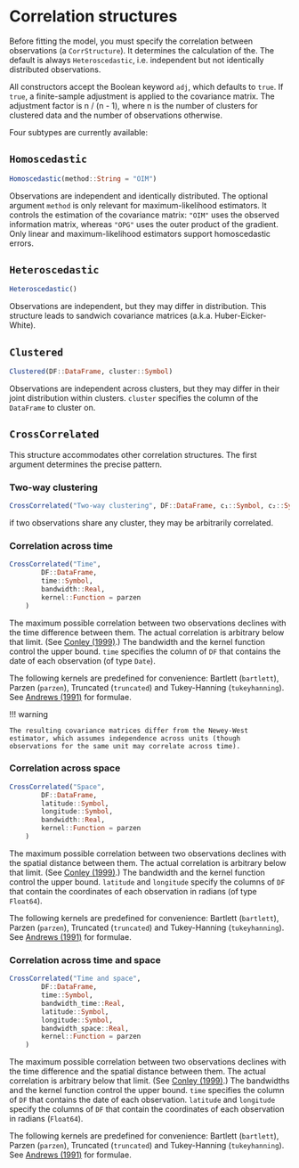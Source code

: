 # Correlation structures

Before fitting the model, you must specify the correlation between observations (a `CorrStructure`). It determines the calculation of the. The default is always `Heteroscedastic`, i.e. independent but not identically distributed observations.

All constructors accept the Boolean keyword `adj`, which defaults to `true`. If `true`, a finite-sample adjustment is applied to the covariance matrix. The adjustment factor is n / (n - 1), where n is the number of clusters for clustered data and the number of observations otherwise.

Four subtypes are currently available:

## `Homoscedastic`

```julia
Homoscedastic(method::String = "OIM")
```
Observations are independent and identically distributed. The optional argument `method` is only relevant for maximum-likelihood estimators. It controls the estimation of the covariance matrix: `"OIM"` uses the observed information matrix, whereas `"OPG"` uses the outer product of the gradient. Only linear and maximum-likelihood estimators support homoscedastic errors.

## `Heteroscedastic`

```julia
Heteroscedastic()
```
Observations are independent, but they may differ in distribution. This structure leads to sandwich covariance matrices (a.k.a. Huber-Eicker-White).

## `Clustered`

```julia
Clustered(DF::DataFrame, cluster::Symbol)
```

Observations are independent across clusters, but they may differ in their joint distribution within clusters. `cluster` specifies the column of the `DataFrame` to cluster on.

## `CrossCorrelated`

This structure accommodates other correlation structures. The first argument determines the precise pattern.

### Two-way clustering

```julia
CrossCorrelated("Two-way clustering", DF::DataFrame, c₁::Symbol, c₂::Symbol)
```
if two observations share any cluster, they may be arbitrarily correlated.

### Correlation across time

```julia
CrossCorrelated("Time",
        DF::DataFrame,
        time::Symbol,
        bandwidth::Real,
        kernel::Function = parzen
    )
```

The maximum possible correlation between two observations declines with the time difference between them. The actual correlation is arbitrary below that limit. (See [Conley (1999)](https://www.sciencedirect.com/science/article/pii/S0304407698000840).) The bandwidth and the kernel function control the upper bound. `time` specifies the column of `DF` that contains the date of each observation (of type `Date`).

The following kernels are predefined for convenience: Bartlett (`bartlett`), Parzen (`parzen`), Truncated (`truncated`) and Tukey-Hanning (`tukeyhanning`). See [Andrews (1991)](http://jstor.org/stable/2938229) for formulae.

!!! warning

    The resulting covariance matrices differ from the Newey-West estimator, which assumes independence across units (though observations for the same unit may correlate across time).

### Correlation across space

```julia
CrossCorrelated("Space",
        DF::DataFrame,
        latitude::Symbol,
        longitude::Symbol,
        bandwidth::Real,
        kernel::Function = parzen
    )
```

The maximum possible correlation between two observations declines with the spatial distance between them. The actual correlation is arbitrary below that limit. (See [Conley (1999)](https://www.sciencedirect.com/science/article/pii/S0304407698000840).) The bandwidth and the kernel function control the upper bound. `latitude` and `longitude` specify the columns of `DF` that contain the coordinates of each observation in radians (of type `Float64`).

The following kernels are predefined for convenience: Bartlett (`bartlett`), Parzen (`parzen`), Truncated (`truncated`) and Tukey-Hanning (`tukeyhanning`). See [Andrews (1991)](http://jstor.org/stable/2938229) for formulae.

### Correlation across time and space

```julia
CrossCorrelated("Time and space",
        DF::DataFrame,
        time::Symbol,
        bandwidth_time::Real,
        latitude::Symbol,
        longitude::Symbol,
        bandwidth_space::Real,
        kernel::Function = parzen
    )
```

The maximum possible correlation between two observations declines with the time difference and the spatial distance between them. The actual correlation is arbitrary below that limit. (See [Conley (1999)](https://www.sciencedirect.com/science/article/pii/S0304407698000840).) The bandwidths and the kernel function control the upper bound. `time` specifies the column of `DF` that contains the date of each observation. `latitude` and `longitude` specify the columns of `DF` that contain the coordinates of each observation in radians (`Float64`).

The following kernels are predefined for convenience: Bartlett (`bartlett`), Parzen (`parzen`), Truncated (`truncated`) and Tukey-Hanning (`tukeyhanning`). See [Andrews (1991)](http://jstor.org/stable/2938229) for formulae.
